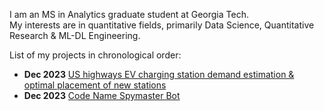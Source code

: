
I am an MS in Analytics graduate student at Georgia Tech.<br>
My interests are in quantitative fields, primarily Data Science, Quantitative Research & ML-DL Engineering.<br>

List of my projects in chronological order:

* **Dec 2023** <a href="https://github.com/VarunVankineni/DVA-fall-2022">US highways EV charging station demand estimation & optimal placement of new stations</a> 
* **Dec 2023** <a href="https://github.com/VarunVankineni/CDA_Project">Code Name Spymaster Bot</a>



